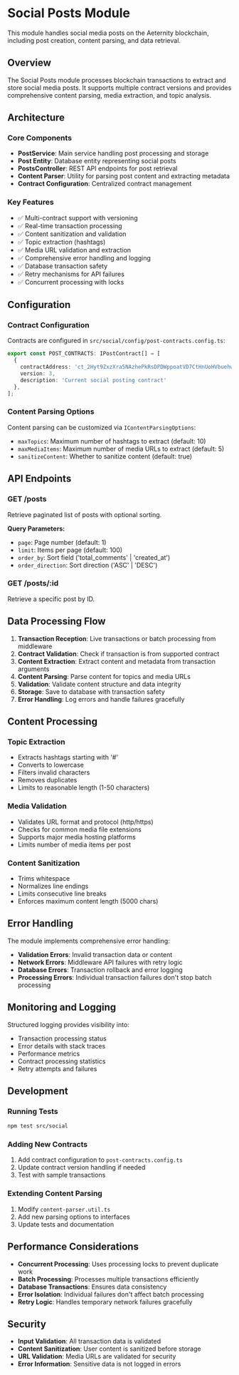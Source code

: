 # Social Posts Module

This module handles social media posts on the Aeternity blockchain, including post creation, content parsing, and data retrieval.

## Overview

The Social Posts module processes blockchain transactions to extract and store social media posts. It supports multiple contract versions and provides comprehensive content parsing, media extraction, and topic analysis.

## Architecture

### Core Components

- **PostService**: Main service handling post processing and storage
- **Post Entity**: Database entity representing social posts
- **PostsController**: REST API endpoints for post retrieval
- **Content Parser**: Utility for parsing post content and extracting metadata
- **Contract Configuration**: Centralized contract management

### Key Features

- ✅ Multi-contract support with versioning
- ✅ Real-time transaction processing
- ✅ Content sanitization and validation
- ✅ Topic extraction (hashtags)
- ✅ Media URL validation and extraction
- ✅ Comprehensive error handling and logging
- ✅ Database transaction safety
- ✅ Retry mechanisms for API failures
- ✅ Concurrent processing with locks

## Configuration

### Contract Configuration

Contracts are configured in `src/social/config/post-contracts.config.ts`:

```typescript
export const POST_CONTRACTS: IPostContract[] = [
  {
    contractAddress: 'ct_2Hyt9ZxzXra5NAzhePkRsDPDWppoatVD7CtHnUoHVbuehwR8Nb',
    version: 3,
    description: 'Current social posting contract'
  },
];
```

### Content Parsing Options

Content parsing can be customized via `IContentParsingOptions`:

- `maxTopics`: Maximum number of hashtags to extract (default: 10)
- `maxMediaItems`: Maximum number of media URLs to extract (default: 5)
- `sanitizeContent`: Whether to sanitize content (default: true)

## API Endpoints

### GET /posts

Retrieve paginated list of posts with optional sorting.

**Query Parameters:**
- `page`: Page number (default: 1)
- `limit`: Items per page (default: 100)
- `order_by`: Sort field ('total_comments' | 'created_at')
- `order_direction`: Sort direction ('ASC' | 'DESC')

### GET /posts/:id

Retrieve a specific post by ID.

## Data Processing Flow

1. **Transaction Reception**: Live transactions or batch processing from middleware
2. **Contract Validation**: Check if transaction is from supported contract
3. **Content Extraction**: Extract content and metadata from transaction arguments
4. **Content Parsing**: Parse content for topics and media URLs
5. **Validation**: Validate content structure and data integrity
6. **Storage**: Save to database with transaction safety
7. **Error Handling**: Log errors and handle failures gracefully

## Content Processing

### Topic Extraction

- Extracts hashtags starting with '#'
- Converts to lowercase
- Filters invalid characters
- Removes duplicates
- Limits to reasonable length (1-50 characters)

### Media Validation

- Validates URL format and protocol (http/https)
- Checks for common media file extensions
- Supports major media hosting platforms
- Limits number of media items per post

### Content Sanitization

- Trims whitespace
- Normalizes line endings
- Limits consecutive line breaks
- Enforces maximum content length (5000 chars)

## Error Handling

The module implements comprehensive error handling:

- **Validation Errors**: Invalid transaction data or content
- **Network Errors**: Middleware API failures with retry logic
- **Database Errors**: Transaction rollback and error logging
- **Processing Errors**: Individual transaction failures don't stop batch processing

## Monitoring and Logging

Structured logging provides visibility into:

- Transaction processing status
- Error details with stack traces
- Performance metrics
- Contract processing statistics
- Retry attempts and failures

## Development

### Running Tests

```bash
npm test src/social
```

### Adding New Contracts

1. Add contract configuration to `post-contracts.config.ts`
2. Update contract version handling if needed
3. Test with sample transactions

### Extending Content Parsing

1. Modify `content-parser.util.ts`
2. Add new parsing options to interfaces
3. Update tests and documentation

## Performance Considerations

- **Concurrent Processing**: Uses processing locks to prevent duplicate work
- **Batch Processing**: Processes multiple transactions efficiently
- **Database Transactions**: Ensures data consistency
- **Error Isolation**: Individual failures don't affect batch processing
- **Retry Logic**: Handles temporary network failures gracefully

## Security

- **Input Validation**: All transaction data is validated
- **Content Sanitization**: User content is sanitized before storage
- **URL Validation**: Media URLs are validated for security
- **Error Information**: Sensitive data is not logged in errors
